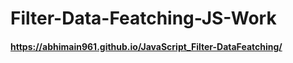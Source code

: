 # Filter-Data-Featching-JS-Work
#### https://abhimain961.github.io/JavaScript_Filter-DataFeatching/
